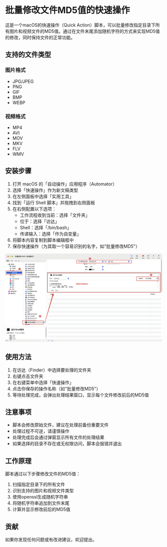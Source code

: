 # 批量修改文件MD5值的快速操作

这是一个macOS的快速操作（Quick Action）脚本，可以批量修改指定目录下所有图片和视频文件的MD5值。通过在文件末尾添加随机字符的方式来实现MD5值的修改，同时保持文件的正常功能。

## 支持的文件类型

### 图片格式
- JPG/JPEG
- PNG
- GIF
- BMP
- WEBP

### 视频格式
- MP4
- AVI
- MOV
- MKV
- FLV
- WMV

## 安装步骤

1. 打开 macOS 的「自动操作」应用程序（Automator）
2. 选择「快速操作」作为新文稿类型
3. 在左侧面板中选择「实用工具」
4. 找到「运行 Shell 脚本」并拖拽到右侧面板
5. 在右侧配置以下选项：
   - 工作流程收到当前：选择「文件夹」
   - 位于：选择「访达」
   - Shell：选择「/bin/bash」
   - 传递输入：选择「作为自变量」
6. 将脚本内容复制到脚本编辑框中
7. 保存快速操作（为其取一个容易识别的名字，如"批量修改MD5"）

![安装步骤示意图](screenshot.png)

## 使用方法

1. 在访达（Finder）中选择要处理的文件夹
2. 右键点击文件夹
3. 在右键菜单中选择「快速操作」
4. 点击你保存的操作名称（如"批量修改MD5"）
5. 等待处理完成，会弹出处理结果窗口，显示每个文件修改前后的MD5值

## 注意事项

- 脚本会修改原始文件，建议在处理前备份重要文件
- 处理过程不可逆，请谨慎操作
- 处理完成后会通过弹窗显示所有文件的处理结果
- 如果选择的目录不存在或无权限访问，脚本会报错并退出

## 工作原理

脚本通过以下步骤修改文件的MD5值：

1. 扫描指定目录下的所有文件
2. 识别支持的图片和视频文件类型
3. 使用openssl生成随机字符串
4. 将随机字符串追加到文件末尾
5. 计算并显示修改前后的MD5值

## 贡献

如果你发现任何问题或有改进建议，欢迎提出。 